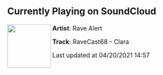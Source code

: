 ## Currently Playing on SoundCloud

[<img align="left" width="100" src="https://i1.sndcdn.com/artworks-KGYzzX8YT9nexWZs-tB1FzQ-t500x500.jpg">](https://soundcloud.com/rave_alert/ravecast68-clara)

**Artist**: Rave Alert 

**Track**: RaveCast68 - Clara

Last updated at 04/20/2021 14:57
